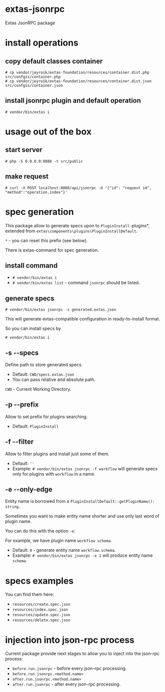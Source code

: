 # extas-jsonrpc

Extas JsonRPC package

# install operations

## copy default classes container

```
# cp vendor/jeyroik/extas-foundation/resources/container.dist.php src/confgis/container.php
# cp vendor/jeyroik/extas-foundation/resources/container.dist.json src/confgis/container.json
```

## install jsonrpc plugin and default operation

`# vendor/bin/extas i`

# usage out of the box

## start server

`# php -S 0.0.0.0:8080 -t src/public`

## make request

`# curl -X POST localhost:8080/api/jsonrpc -d '{"id": "request id", "method":"operation.index"}'`

# spec generation

This package allow to generate specs upon to `PluginInstall-`plugins*, extended from `extas\components\plugins\PluginInstallDefault`.

`*` - you can reset this prefix (see below).

There is extas-command for spec generation.

## install command

- `# vendor/bin/extas i`
- `# vendor/bin/extas list` - command `jsonrpc` should be listed.

## generate specs

`# vendor/bin/extas jsonrpc -s generated.extas.json`

This will generate extas-compatible configuration in ready-to-install format. 

So you can install specs by

`# vendor/bin/extas i`

## -s --specs

Define path to store generated specs.
- Default: `CWD/specs.extas.json`
- You can pass relative and absolute path.

`CWD` - Current Working Directory.

## -p --prefix

Allow to set prefix for plugins searching.

- Default: `PluginInstall`

## -f --filter

Allow to filter plugins and install just some of them.

- Default: `''`
- Example: `# vendor/bin/extas jsonrpc -f workflow` will generate specs only for plugins with `workflow` in a name.

## -e --only-edge

Entity name is borrowed from a `PluginInstallDefault::getPluginName(): string`.

Sometimes you want to make entity name shorter and use only last word of plugin name. 

You can do this with the option `-e`:

For example, we have plugin name `workflow schema`.

- Default: `0` - generate entity name `workflow.schema`.
- Example: `# vendor/bin/extas jsonrpc -e 1` will produce entity name `schema`.

# specs examples

You can find them here:
 
- `resources/create.spec.json`
- `resources/index.spec.json`
- `resources/update.spec.json`
- `resources/delete.spec.json`

# injection into json-rpc process

Current package provide next stages to allow you to inject into the json-rpc process:
- `before.run.jsonrpc` - before every json-rpc processing.
- `before.run.jsonrpc.<method.name>`
- `after.run.jsonrpc.<method.name>`
- `after.run.jsonrpc` - after every json-rpc processing. 